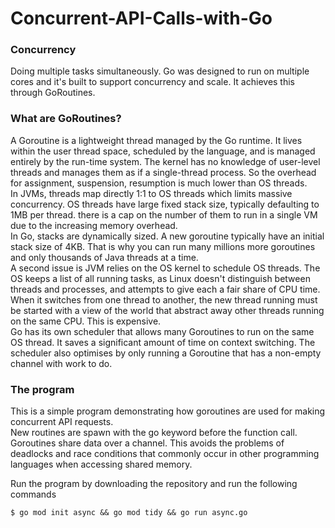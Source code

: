 # Concurrent-API-Calls-with-Go
### Concurrency
Doing multiple tasks simultaneously. Go was designed to run on multiple cores and it's built to support concurrency and scale. It achieves this through GoRoutines.

### What are GoRoutines?
A Goroutine is a lightweight thread managed by the Go runtime. It lives within the user thread space, scheduled by the language, and is managed entirely by the run-time system. The kernel has no knowledge of user-level threads and manages them as if a single-thread process. So the overhead for assignment, suspension, resumption is much lower than OS threads. 
<br>
In JVMs, threads map directly 1:1 to OS threads which limits massive concurrency. OS threads have large fixed stack size, typically defaulting to 1MB per thread.  there is a cap on the number of them to run in a single VM due to the increasing memory overhead. 
<br>
In Go, stacks are dynamically sized. A new goroutine typically have an initial stack size of 4KB.
That is why you can run many millions more goroutines and only thousands of Java threads at a time.
<br>
A second issue is JVM relies on the OS kernel to schedule OS threads. The OS keeps a list of all running tasks, as  Linux doesn't distinguish between threads and processes, and attempts to give each a fair share of CPU time. When it switches from one thread to another, the new thread running must be started with a view of the world that abstract away other threads running on the same CPU. This is expensive.
<br>
Go has its own scheduler that allows many Goroutines to run on the same OS thread. It saves a significant amount of time on context switching. The scheduler also optimises by only running a Goroutine that has a non-empty channel with work to do.


### The program
 This is a simple program demonstrating how goroutines are used for making concurrent API requests. <br>
 New routines are spawn with the go keyword before the function call. Goroutines share data over a channel. This avoids the problems of deadlocks and race conditions that commonly occur in other programming languages when accessing shared memory.
 
Run the program by downloading the repository and run the following commands
```shell
$ go mod init async && go mod tidy && go run async.go
```
